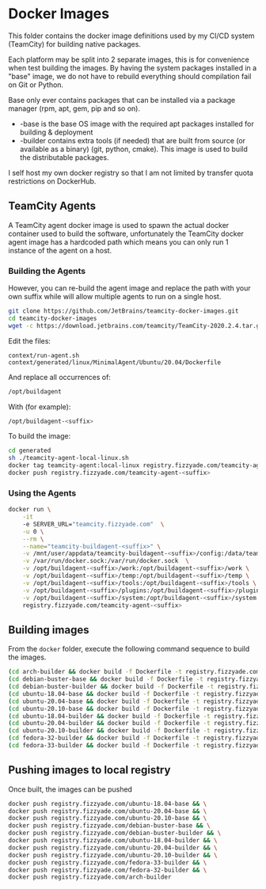 # Docker Images

This folder contains the docker image definitions used by my CI/CD system (TeamCity) for building native packages.

Each platform may be split into 2 separate images, this is for convenience when test building the images.  By having the system packages installed in a "base" image, we do not have to rebuild everything should compilation fail on Git or Python.

Base only ever contains packages that can be installed via a package manager (rpm, apt, gem, pip and so on).

- -base is the base OS image with the required apt packages installed for building & deployment
- -builder contains extra tools (if needed) that are built from source (or available as a binary) (git, python, cmake).  This image is used to build the distributable packages.

I self host my own docker registry so that I am not limited by transfer quota restrictions on DockerHub.

## TeamCity Agents

A TeamCity agent docker image is used to spawn the actual docker container used to build the software, unfortunately the TeamCity docker agent image has a hardcoded path which means you can only run 1 instance of the agent on a host.

### Building the Agents

However, you can re-build the agent image and replace the path with your own suffix while will allow multiple agents to run on a single host.

```bash
git clone https://github.com/JetBrains/teamcity-docker-images.git
cd teamcity-docker-images
wget -c https://download.jetbrains.com/teamcity/TeamCity-2020.2.4.tar.gz -O - | tar -xz -C context
```

Edit the files:

```
context/run-agent.sh
context/generated/linux/MinimalAgent/Ubuntu/20.04/Dockerfile
```

And replace all occurrences of:

```bash
/opt/buildagent
```

With (for example):

```bash
/opt/buildagent-<suffix>
```

To build the image:

```bash
cd generated
sh ./teamcity-agent-local-linux.sh
docker tag teamcity-agent:local-linux registry.fizzyade.com/teamcity-agent-<suffix>
docker push registry.fizzyade.com/teamcity-agent-<suffix>
```

### Using the Agents

```bash
docker run \
    -it 
    -e SERVER_URL="teamcity.fizzyade.com"  \
    -u 0 \
    --rm \
    --name="teamcity-buildagent-<suffix>" \
    -v /mnt/user/appdata/teamcity-buildagent-<suffix>/config:/data/teamcity_agent/conf \
    -v /var/run/docker.sock:/var/run/docker.sock  \
    -v /opt/buildagent-<suffix>/work:/opt/buildagent-<suffix>/work \
    -v /opt/buildagent-<suffix>/temp:/opt/buildagent-<suffix>/temp \
    -v /opt/buildagent-<suffix>/tools:/opt/buildagent-<suffix>/tools \
    -v /opt/buildagent-<suffix>/plugins:/opt/buildagent-<suffix>/plugins \
    -v /opt/buildagent-<suffix>/system:/opt/buildagent-<suffix>/system \
    registry.fizzyade.com/teamcity-agent-<suffix>
```

## Building images

From the ```docker``` folder, execute the following command sequence to build the images.

```bash
(cd arch-builder && docker build -f Dockerfile -t registry.fizzyade.com/arch-builder .) && \
(cd debian-buster-base && docker build -f Dockerfile -t registry.fizzyade.com/debian-buster-base .) && \
(cd debian-buster-builder && docker build -f Dockerfile -t registry.fizzyade.com/debian-buster-builder .) && \
(cd ubuntu-18.04-base && docker build -f Dockerfile -t registry.fizzyade.com/ubuntu-18.04-base .) && \
(cd ubuntu-20.04-base && docker build -f Dockerfile -t registry.fizzyade.com/ubuntu-20.04-base .) && \
(cd ubuntu-20.10-base && docker build -f Dockerfile -t registry.fizzyade.com/ubuntu-20.10-base .) && \
(cd ubuntu-18.04-builder && docker build -f Dockerfile -t registry.fizzyade.com/ubuntu-18.04-builder .) && \
(cd ubuntu-20.04-builder && docker build -f Dockerfile -t registry.fizzyade.com/ubuntu-20.04-builder .) && \
(cd ubuntu-20.10-builder && docker build -f Dockerfile -t registry.fizzyade.com/ubuntu-20.10-builder .) && \
(cd fedora-32-builder && docker build -f Dockerfile -t registry.fizzyade.com/fedora-32-builder .) && \
(cd fedora-33-builder && docker build -f Dockerfile -t registry.fizzyade.com/fedora-33-builder .)
```
## Pushing images to local registry

Once built, the images can be pushed 

```bash
docker push registry.fizzyade.com/ubuntu-18.04-base && \
docker push registry.fizzyade.com/ubuntu-20.04-base && \
docker push registry.fizzyade.com/ubuntu-20.10-base && \
docker push registry.fizzyade.com/debian-buster-base && \
docker push registry.fizzyade.com/debian-buster-builder && \
docker push registry.fizzyade.com/ubuntu-18.04-builder && \
docker push registry.fizzyade.com/ubuntu-20.04-builder && \
docker push registry.fizzyade.com/ubuntu-20.10-builder && \
docker push registry.fizzyade.com/fedora-33-builder && \
docker push registry.fizzyade.com/fedora-32-builder && \
docker push registry.fizzyade.com/arch-builder
```